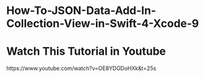 # How-To-JSON-Data-Add-In-Collection-View-in-Swift-4-Xcode-9
<h1>Watch This Tutorial in Youtube</h1> 
https://www.youtube.com/watch?v=OE8YDGDoHXk&t=25s
